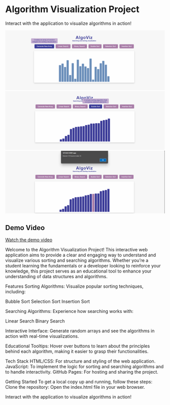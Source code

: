 # Algorithm Visualization Project

Interact with the application to visualize algorithms in action!

![Screenshot1](s1.png)
![Screenshot2](s2.png)
![Screenshot3](s3.png)

## Demo Video

[Watch the demo video](videos/demo.mp4)

Welcome to the Algorithm Visualization Project! This interactive web application aims to provide a clear and engaging way to understand and visualize various sorting and searching algorithms. Whether you’re a student learning the fundamentals or a developer looking to reinforce your knowledge, this project serves as an educational tool to enhance your understanding of data structures and algorithms.

Features
Sorting Algorithms: Visualize popular sorting techniques, including:

Bubble Sort
Selection Sort
Insertion Sort

Searching Algorithms: Experience how searching works with:

Linear Search
Binary Search

Interactive Interface: Generate random arrays and see the algorithms in action with real-time visualizations.

Educational Tooltips: Hover over buttons to learn about the principles behind each algorithm, making it easier to grasp their functionalities.

Tech Stack
HTML/CSS: For structure and styling of the web application.
JavaScript: To implement the logic for sorting and searching algorithms and to handle interactivity.
GitHub Pages: For hosting and sharing the project.

Getting Started
To get a local copy up and running, follow these steps:
Clone the repository:
Open the index.html file in your web browser.

Interact with the application to visualize algorithms in action!

